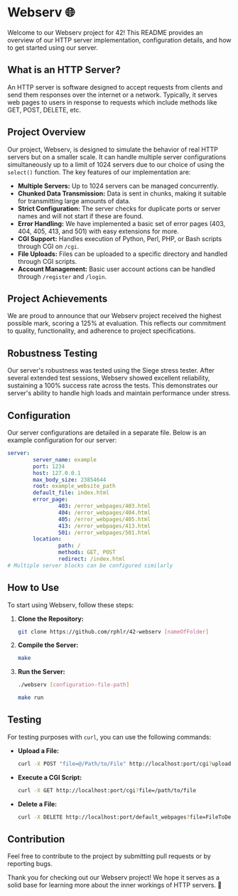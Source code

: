 # Webserv 🌐

Welcome to our Webserv project for 42! This README provides an overview of our HTTP server implementation, configuration details, and how to get started using our server.

## What is an HTTP Server?

An HTTP server is software designed to accept requests from clients and send them responses over the internet or a network. Typically, it serves web pages to users in response to requests which include methods like GET, POST, DELETE, etc.

## Project Overview

Our project, Webserv, is designed to simulate the behavior of real HTTP servers but on a smaller scale. It can handle multiple server configurations simultaneously up to a limit of 1024 servers due to our choice of using the `select()` function. The key features of our implementation are:

- **Multiple Servers:** Up to 1024 servers can be managed concurrently.
- **Chunked Data Transmission:** Data is sent in chunks, making it suitable for transmitting large amounts of data.
- **Strict Configuration:** The server checks for duplicate ports or server names and will not start if these are found.
- **Error Handling:** We have implemented a basic set of error pages (403, 404, 405, 413, and 501) with easy extensions for more.
- **CGI Support:** Handles execution of Python, Perl, PHP, or Bash scripts through CGI on `/cgi`.
- **File Uploads:** Files can be uploaded to a specific directory and handled through CGI scripts.
- **Account Management:** Basic user account actions can be handled through `/register` and `/login`.

## Project Achievements

We are proud to announce that our Webserv project received the highest possible mark, scoring a 125% at evaluation. This reflects our commitment to quality, functionality, and adherence to project specifications.

## Robustness Testing

Our server's robustness was tested using the Siege stress tester. After several extended test sessions, Webserv showed excellent reliability, sustaining a 100% success rate across the tests. This demonstrates our server's ability to handle high loads and maintain performance under stress.

## Configuration

Our server configurations are detailed in a separate file. Below is an example configuration for our server:

```yaml
server:
        server_name: example
        port: 1234
        host: 127.0.0.1
        max_body_size: 23854644
        root: example_website_path
        default_file: index.html
        error_page:
                403: /error_webpages/403.html
                404: /error_webpages/404.html
                405: /error_webpages/405.html
                413: /error_webpages/413.html
                501: /error_webpages/501.html
        location:
                path: /
                methods: GET, POST
                redirect: /index.html
# Multiple server blocks can be configured similarly
```

## How to Use

To start using Webserv, follow these steps:

1. **Clone the Repository:**
   ```bash
   git clone https://github.com/rphlr/42-webserv [nameOfFolder]
   ```
2. **Compile the Server:**
   ```bash
   make
   ```
3. **Run the Server:**
   ```bash
   ./webserv [configuration-file-path]
   ```
   ```bash
   make run
   ```

## Testing

For testing purposes with `curl`, you can use the following commands:

- **Upload a File:**
  ```bash
  curl -X POST "file=@/Path/to/File" http://localhost:port/cgi?upload=true
  ```
- **Execute a CGI Script:**
  ```bash
  curl -X GET http://localhost:port/cgi?file=/path/to/file
  ```
- **Delete a File:**
  ```bash
  curl -X DELETE http://localhost:port/default_webpages?file=FileToDelete
  ```

## Contribution

Feel free to contribute to the project by submitting pull requests or by reporting bugs.

Thank you for checking out our Webserv project! We hope it serves as a solid base for learning more about the inner workings of HTTP servers. 🚀
